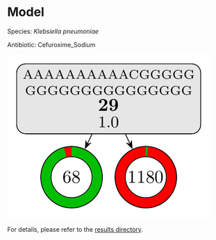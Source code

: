
# Model

Species: *Klebsiella pneumoniae*

Antibiotic: Cefuroxime_Sodium

<a href="./model.pdf"><img src="./model.png" /></a>

For details, please refer to the [results directory](../../../../../results/cart_b/klebsiella%20pneumoniae/cefuroxime_sodium/repeat_1/).

